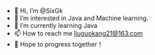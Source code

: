 - 👋 Hi, I’m @SixGk
- 👀 I’m interested in Java and Machine learning.
- 🌱 I’m currently learning Java
- 📫 How to reach me liuguokang21@163.com
- 💞️ Hope to progress together！

<!---
SixGk/SixGk is a ✨ special ✨ repository because its `README.md` (this file) appears on your GitHub profile.
You can click the Preview link to take a look at your changes.
--->
